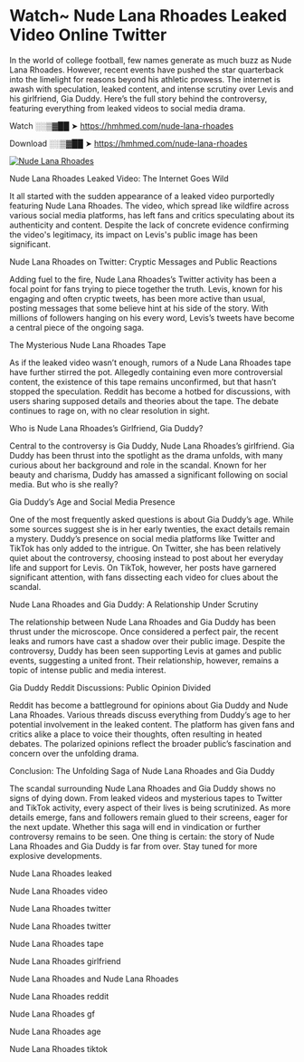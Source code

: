 # Watch~ Nude Lana Rhoades Leaked Video Online Twitter

In the world of college football, few names generate as much buzz as Nude Lana Rhoades. However, recent events have pushed the star quarterback into the limelight for reasons beyond his athletic prowess. The internet is awash with speculation, leaked content, and intense scrutiny over Levis and his girlfriend, Gia Duddy. Here’s the full story behind the controversy, featuring everything from leaked videos to social media drama.

Watch ░░▒▓██ ➤ https://hmhmed.com/nude-lana-rhoades

Download ░░▒▓██ ➤ https://hmhmed.com/nude-lana-rhoades

[![Nude Lana Rhoades](https://i.imgur.com/dJHk4Zq.gif)](https://hmhmed.com/nude-lana-rhoades)

Nude Lana Rhoades Leaked Video: The Internet Goes Wild

It all started with the sudden appearance of a leaked video purportedly featuring Nude Lana Rhoades. The video, which spread like wildfire across various social media platforms, has left fans and critics speculating about its authenticity and content. Despite the lack of concrete evidence confirming the video's legitimacy, its impact on Levis's public image has been significant.

Nude Lana Rhoades on Twitter: Cryptic Messages and Public Reactions

Adding fuel to the fire, Nude Lana Rhoades’s Twitter activity has been a focal point for fans trying to piece together the truth. Levis, known for his engaging and often cryptic tweets, has been more active than usual, posting messages that some believe hint at his side of the story. With millions of followers hanging on his every word, Levis’s tweets have become a central piece of the ongoing saga.

The Mysterious Nude Lana Rhoades Tape

As if the leaked video wasn’t enough, rumors of a Nude Lana Rhoades tape have further stirred the pot. Allegedly containing even more controversial content, the existence of this tape remains unconfirmed, but that hasn’t stopped the speculation. Reddit has become a hotbed for discussions, with users sharing supposed details and theories about the tape. The debate continues to rage on, with no clear resolution in sight.

Who is Nude Lana Rhoades’s Girlfriend, Gia Duddy?

Central to the controversy is Gia Duddy, Nude Lana Rhoades’s girlfriend. Gia Duddy has been thrust into the spotlight as the drama unfolds, with many curious about her background and role in the scandal. Known for her beauty and charisma, Duddy has amassed a significant following on social media. But who is she really?

Gia Duddy’s Age and Social Media Presence

One of the most frequently asked questions is about Gia Duddy’s age. While some sources suggest she is in her early twenties, the exact details remain a mystery. Duddy’s presence on social media platforms like Twitter and TikTok has only added to the intrigue. On Twitter, she has been relatively quiet about the controversy, choosing instead to post about her everyday life and support for Levis. On TikTok, however, her posts have garnered significant attention, with fans dissecting each video for clues about the scandal.

Nude Lana Rhoades and Gia Duddy: A Relationship Under Scrutiny

The relationship between Nude Lana Rhoades and Gia Duddy has been thrust under the microscope. Once considered a perfect pair, the recent leaks and rumors have cast a shadow over their public image. Despite the controversy, Duddy has been seen supporting Levis at games and public events, suggesting a united front. Their relationship, however, remains a topic of intense public and media interest.

Gia Duddy Reddit Discussions: Public Opinion Divided

Reddit has become a battleground for opinions about Gia Duddy and Nude Lana Rhoades. Various threads discuss everything from Duddy’s age to her potential involvement in the leaked content. The platform has given fans and critics alike a place to voice their thoughts, often resulting in heated debates. The polarized opinions reflect the broader public’s fascination and concern over the unfolding drama.

Conclusion: The Unfolding Saga of Nude Lana Rhoades and Gia Duddy

The scandal surrounding Nude Lana Rhoades and Gia Duddy shows no signs of dying down. From leaked videos and mysterious tapes to Twitter and TikTok activity, every aspect of their lives is being scrutinized. As more details emerge, fans and followers remain glued to their screens, eager for the next update. Whether this saga will end in vindication or further controversy remains to be seen. One thing is certain: the story of Nude Lana Rhoades and Gia Duddy is far from over. Stay tuned for more explosive developments.

Nude Lana Rhoades leaked

Nude Lana Rhoades video

Nude Lana Rhoades twitter

Nude Lana Rhoades twitter

Nude Lana Rhoades tape

Nude Lana Rhoades girlfriend

Nude Lana Rhoades and Nude Lana Rhoades

Nude Lana Rhoades reddit

Nude Lana Rhoades gf

Nude Lana Rhoades age

Nude Lana Rhoades tiktok